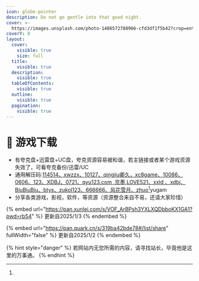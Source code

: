 ```yaml
---
icon: globe-pointer
description: Do not go gentle into that good night.
cover: >-
  https://images.unsplash.com/photo-1486572788966-cfd3df1f5b42?crop=entropy&cs=srgb&fm=jpg&ixid=M3wxOTcwMjR8MHwxfHNlYXJjaHwxfHxnYW1lfGVufDB8fHx8MTczNTg5MzQ1Mnww&ixlib=rb-4.0.3&q=85
coverY: 0
layout:
  cover:
    visible: true
    size: full
  title:
    visible: true
  description:
    visible: true
  tableOfContents:
    visible: true
  outline:
    visible: true
  pagination:
    visible: true
---
```


# 🤖 游戏下载

* 有夸克盘+迅雷盘+UC盘，夸克资源容易被和谐，若主链接或者某个游戏资源失效了，可看夸克备份/迅雷/UC
* 通用解压码:[114514、xwzzx、10127、qingjiu卿久，xc8game、10086、0606、123、XDBJ、0721、qyu123.com ,京墨,LOVE521、xxld 、xdbj、BiuBiuBiu、btys、zukol123、666666、风花雪月、zhuo](#user-content-fn-1)[^1]yugam
* 分享各类游戏，影视，软件，等资源（资源整合来自不易，还请大家珍惜）

{% embed url="https://pan.xunlei.com/s/VOF_ArBPsh3YXLXQDbboKX1GA1?pwd=rb54" %}
更新自2025/1/3
{% endembed %}

{% embed url="https://pan.quark.cn/s/319ba42bde78#/list/share" fullWidth="false" %}
更新自2025/1/2
{% endembed %}

{% hint style="danger" %}
若网站内无您所需的内容，请寻找站长，毕竟他是这里的万事通。
{% endhint %}





[^1]: 
